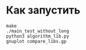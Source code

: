 # Как запустить

```
make
./main_test_without_long
python3 algorithm_lib.py
gnuplot compare_libs.gp
```